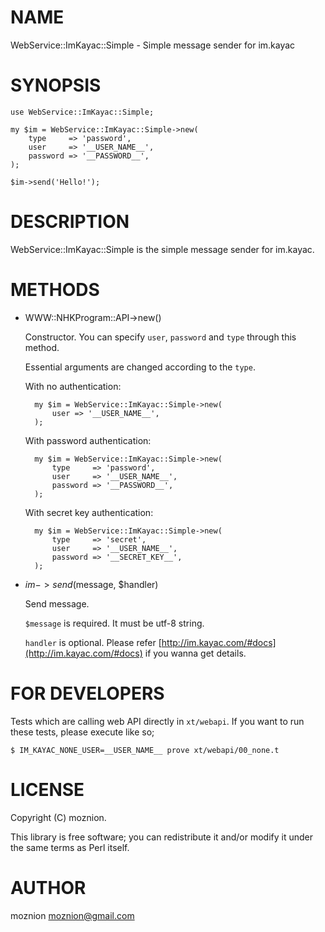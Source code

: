 # NAME

WebService::ImKayac::Simple - Simple message sender for im.kayac

# SYNOPSIS

    use WebService::ImKayac::Simple;

    my $im = WebService::ImKayac::Simple->new(
        type     => 'password',
        user     => '__USER_NAME__',
        password => '__PASSWORD__',
    );

    $im->send('Hello!');

# DESCRIPTION

WebService::ImKayac::Simple is the simple message sender for im.kayac.

# METHODS

- WWW::NHKProgram::API->new()

    Constructor. You can specify `user`, `password` and `type` through this method.

    Essential arguments are changed according to the `type`.

    With no authentication:

        my $im = WebService::ImKayac::Simple->new(
            user => '__USER_NAME__',
        );

    With password authentication:

        my $im = WebService::ImKayac::Simple->new(
            type     => 'password',
            user     => '__USER_NAME__',
            password => '__PASSWORD__',
        );

    With secret key authentication:

        my $im = WebService::ImKayac::Simple->new(
            type     => 'secret',
            user     => '__USER_NAME__',
            password => '__SECRET_KEY__',
        );

- $im->send($message, $handler)

    Send message.

    `$message` is required. It must be utf-8 string.

    `handler` is optional. Please refer [http://im.kayac.com/#docs](http://im.kayac.com/#docs) if you wanna get details.

# FOR DEVELOPERS

Tests which are calling web API directly in `xt/webapi`. If you want to run these tests, please execute like so;

    $ IM_KAYAC_NONE_USER=__USER_NAME__ prove xt/webapi/00_none.t

# LICENSE

Copyright (C) moznion.

This library is free software; you can redistribute it and/or modify
it under the same terms as Perl itself.

# AUTHOR

moznion <moznion@gmail.com>
